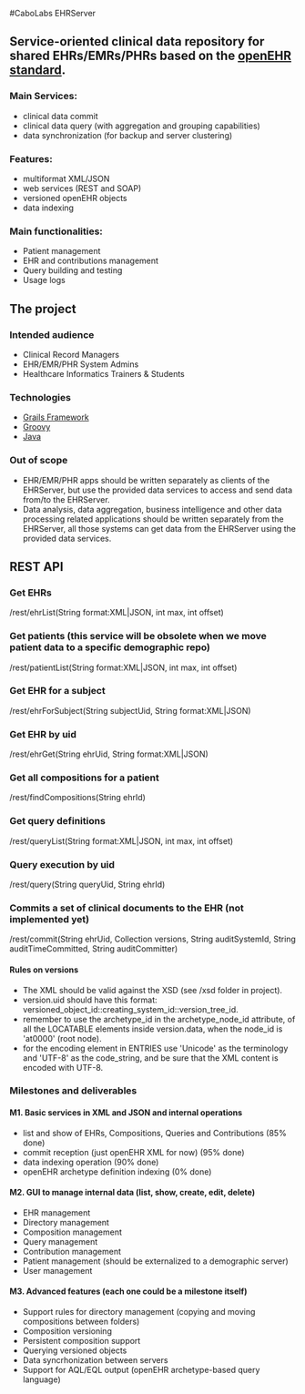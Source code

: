 #CaboLabs EHRServer

## Service-oriented clinical data repository for shared EHRs/EMRs/PHRs based on the [openEHR standard](http://openehr.org).

### Main Services:

* clinical data commit
* clinical data query (with aggregation and grouping capabilities)
* data synchronization (for backup and server clustering)


### Features:

* multiformat XML/JSON
* web services (REST and SOAP)
* versioned openEHR objects
* data indexing


### Main functionalities:

* Patient management
* EHR and contributions management
* Query building and testing
* Usage logs


## The project

### Intended audience

* Clinical Record Managers
* EHR/EMR/PHR System Admins
* Healthcare Informatics Trainers & Students


### Technologies

* [Grails Framework](http://grails.org)
* [Groovy](http://groovy.codehaus.org)
* [Java](http://docs.oracle.com/javase/specs)


### Out of scope

* EHR/EMR/PHR apps should be written separately as clients of the EHRServer, but use the provided data services to access and send data from/to the EHRServer.
* Data analysis, data aggregation, business intelligence and other data processing related applications should be written separately from the EHRServer, all those systems can get data from the EHRServer using the provided data services.


## REST API
### Get EHRs
/rest/ehrList(String format:XML|JSON, int max, int offset)

### Get patients (this service will be obsolete when we move patient data to a specific demographic repo)
/rest/patientList(String format:XML|JSON, int max, int offset)

### Get EHR for a subject
/rest/ehrForSubject(String subjectUid, String format:XML|JSON)

### Get EHR by uid
/rest/ehrGet(String ehrUid, String format:XML|JSON)

### Get all compositions for a patient
/rest/findCompositions(String ehrId)

### Get query definitions
/rest/queryList(String format:XML|JSON, int max, int offset)

### Query execution by uid
/rest/query(String queryUid, String ehrId)

### Commits a set of clinical documents to the EHR (not implemented yet)
/rest/commit(String ehrUid, Collection<Composition> versions, String auditSystemId, String auditTimeCommitted, String auditCommitter)

#### Rules on versions

* The XML should be valid against the XSD (see /xsd folder in project).
* version.uid should have this format: versioned_object_id::creating_system_id::version_tree_id.
* remember to use the archetype_id in the archetype_node_id attribute, of all the LOCATABLE elements inside version.data, when the node_id is 'at0000' (root node).
* for the encoding element in ENTRIES use 'Unicode' as the terminology and 'UTF-8' as the code_string, and be sure that the XML content is encoded with UTF-8.

### Milestones and deliverables

#### M1. Basic services in XML and JSON and internal operations

* list and show of EHRs, Compositions, Queries and Contributions (85% done)
* commit reception (just openEHR XML for now) (95% done)
* data indexing operation (90% done)
* openEHR archetype definition indexing (0% done)


#### M2. GUI to manage internal data (list, show, create, edit, delete)

* EHR management
* Directory management
* Composition management
* Query management
* Contribution management
* Patient management (should be externalized to a demographic server)
* User management


#### M3. Advanced features (each one could be a milestone itself)

* Support rules for directory management (copying and moving compositions between folders)
* Composition versioning
* Persistent composition support
* Querying versioned objects
* Data syncrhonization between servers
* Support for AQL/EQL output (openEHR archetype-based query language)



